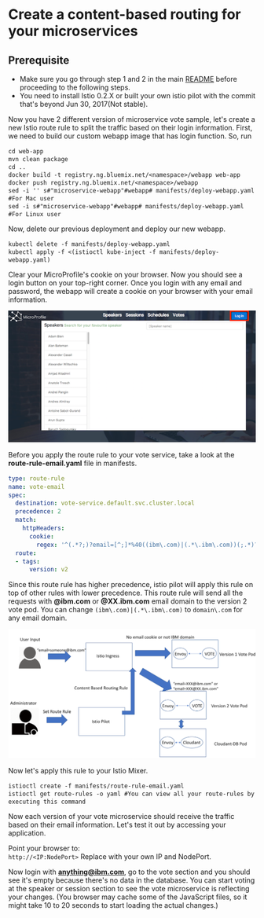 # Create a content-based routing for your microservices

## Prerequisite
- Make sure you go through step 1 and 2 in the main [README](README.md) before proceeding to the following steps.
- You need to install Istio 0.2.X or built your own istio pilot with the commit that's beyond Jun 30, 2017(Not stable).

Now you have 2 different version of microservice vote sample, let's create a new Istio route rule to split the traffic based on their login information. First, we need to build our custom webapp image that has login function. So, run 

```shell
cd web-app
mvn clean package
cd ..
docker build -t registry.ng.bluemix.net/<namespace>/webapp web-app
docker push registry.ng.bluemix.net/<namespace>/webapp
sed -i '' s#"microservice-webapp"#webapp# manifests/deploy-webapp.yaml #For Mac user
sed -i s#"microservice-webapp"#webapp# manifests/deploy-webapp.yaml #For Linux user
```

Now, delete our previous deployment and deploy our new webapp.
```shell
kubectl delete -f manifests/deploy-webapp.yaml
kubectl apply -f <(istioctl kube-inject -f manifests/deploy-webapp.yaml)
```

Clear your MicroProfile's cookie on your browser. Now you should see a login button on your top-right corner. Once you login with any email and password, the webapp will create a cookie on your browser with your email information.

![Webapp](images/ui5.png)

Before you apply the route rule to your vote service, take a look at the **route-rule-email.yaml** file in manifests.
```yaml
type: route-rule
name: vote-email
spec:
  destination: vote-service.default.svc.cluster.local
  precedence: 2
  match:
    httpHeaders:
      cookie:
        regex: '^(.*?;)?email=[^;]*%40((ibm\.com)|(.*\.ibm\.com))(;.*)?$'
  route:
  - tags:
      version: v2
```

Since this route rule has higher precedence, istio pilot will apply this rule on top of other rules with lower precedence. This route rule will send all the requests with **@ibm.com** or **@XX.ibm.com** email domain to the version 2 vote pod. You can change `(ibm\.com)|(.*\.ibm\.com)` to `domain\.com` for any email domain.

![content based routing](images/content_based_routing.png)

Now let's apply this rule to your Istio Mixer.

```shell
istioctl create -f manifests/route-rule-email.yaml
istioctl get route-rules -o yaml #You can view all your route-rules by executing this command
```

Now each version of your vote microservice should receive the traffic based on their email information. Let's test it out by accessing your application.

Point your browser to:  
`http://<IP:NodePort>` Replace with your own IP and NodePort.

Now login with **anything@ibm.com**, go to the vote section and you should see it's empty because there's no data in the database. You can start voting at the speaker or session section to see the vote microservice is reflecting your changes. (You browser may cache some of the JavaScript files, so it might take 10 to 20 seconds to start loading the actual changes.)